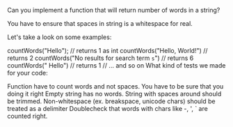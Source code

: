 Can you implement a function that will return number of words in a string?

You have to ensure that spaces in string is a whitespace for real.

Let's take a look on some examples:

countWords("Hello"); // returns 1 as int
countWords("Hello, World!") // returns 2
countWords("No results for search term `s`") // returns 6
countWords(" Hello") // returns 1
// ... and so on
What kind of tests we made for your code:

Function have to count words and not spaces. You have to be sure that you doing it right
Empty string has no words.
String with spaces around should be trimmed.
Non-whitespace (ex. breakspace, unicode chars) should be treated as a delimiter
Doublecheck that words with chars like -, ', ` are counted right.